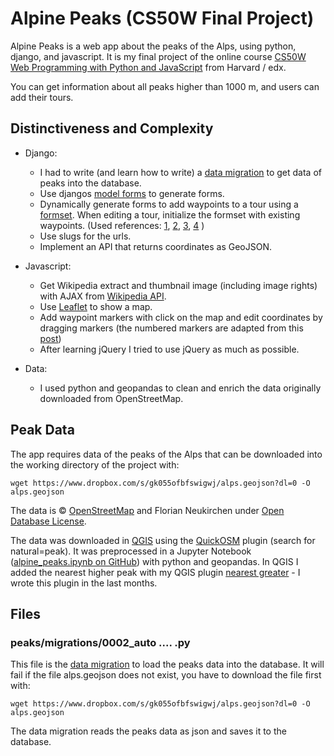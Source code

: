 # Alpine Peaks (CS50W Final Project)

Alpine Peaks is a web app about the peaks of the Alps, using python, django, and javascript. It is my final project of the online course [CS50W Web Programming with Python and JavaScript](https://www.edx.org/course/cs50s-web-programming-with-python-and-javascript) from Harvard / edx.

You can get information about all peaks higher than 1000 m, and users can add their tours.

## Distinctiveness and Complexity
- Django:
    - I had to write (and learn how to write) a [data migration](https://docs.djangoproject.com/en/4.1/howto/writing-migrations/) to get data of peaks into the database.
    - Use djangos [model forms](https://docs.djangoproject.com/en/4.1/topics/forms/modelforms/) to generate forms. 
    - Dynamically generate forms to add waypoints to a tour using a [formset](https://docs.djangoproject.com/en/4.1/topics/forms/formsets/). When editing a tour, initialize the formset with existing waypoints. (Used references: [1](https://groups.google.com/g/django-users/c/Gk4H2ABEPyI), [2](https://stackoverflow.com/questions/61285171/initialize-a-formset), [3](https://stackoverflow.com/questions/1992152/django-initializing-a-formset-of-custom-forms-with-instances), [4](https://simpleit.rocks/python/django/dynamic-add-form-with-add-button-in-django-modelformset-template/) )
    - Use slugs for the urls.
    - Implement an API that returns coordinates as GeoJSON.
- Javascript:  
    - Get Wikipedia extract and thumbnail image (including image rights) with AJAX from [Wikipedia API](https://www.mediawiki.org/wiki/API:Main_page).
    - Use [Leaflet](https://leafletjs.com/) to show a map. 
    - Add waypoint markers with click on the map and edit coordinates by dragging markers (the numbered markers are adapted from this [post](https://stackoverflow.com/questions/1992152/django-initializing-a-formset-of-custom-forms-with-instances))
    - After learning jQuery I tried to use jQuery as much as possible.

- Data:
    - I used python and geopandas to clean and enrich the data originally downloaded from OpenStreetMap.

## Peak Data
The app requires data of the peaks of the Alps that can be downloaded into the working directory of the project with:

```wget https://www.dropbox.com/s/gk055ofbfswigwj/alps.geojson?dl=0 -O alps.geojson```

The data is © [OpenStreetMap](https://www.openstreetmap.org/copyright/en) and Florian Neukirchen under [Open Database License](https://www.openstreetmap.org/copyright/en).

The data was downloaded in [QGIS](https://www.qgis.org/) using the [QuickOSM](https://plugins.qgis.org/plugins/QuickOSM/) plugin (search for natural=peak). It was preprocessed in a Jupyter Notebook ([alpine_peaks.ipynb on GitHub](https://github.com/florianneukirchen/jupyter-notebooks/blob/main/alpine_peaks.ipynb)) with python and geopandas. In QGIS I added the nearest higher peak with my QGIS plugin [nearest greater](https://github.com/florianneukirchen/qgis_nearest_greater) - I wrote this plugin in the last months.


## Files



### peaks/migrations/0002_auto .... .py
This file is the [data migration](https://docs.djangoproject.com/en/4.1/howto/writing-migrations/) to load the peaks data into the database. It will fail if the file alps.geojson does not exist, you have to download the file first with:

```wget https://www.dropbox.com/s/gk055ofbfswigwj/alps.geojson?dl=0 -O alps.geojson```

The data migration reads the peaks data as json and saves it to the database. 